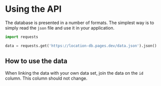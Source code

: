 # Using the API

The database is presented in a number of formats.  The simplest way is to simply read the `json` file and use it in your application.

```python
import requests

data = requests.get('https://location-db.pages.dev/data.json').json()
```

## How to use the data

When linking the data with your own data set, join the data on the `id` column.  This column should not change.

